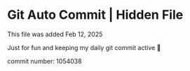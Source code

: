 # Git Auto Commit | Hidden File

This file was added Feb 12, 2025

Just for fun and keeping my daily git commit active 🤪

commit number: 1054038

